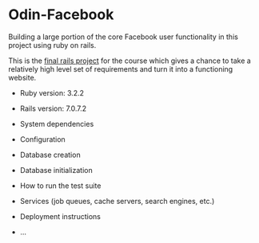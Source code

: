 # Odin-Facebook

Building a large portion of the core Facebook user functionality in this project using ruby on rails.

This is the [final rails project](https://www.theodinproject.com/lessons/ruby-on-rails-rails-final-project) for the course which gives a chance to take a relatively high level set of requirements and turn it into a functioning website. 

* Ruby version: 3.2.2

* Rails version: 7.0.7.2

* System dependencies

* Configuration

* Database creation

* Database initialization

* How to run the test suite

* Services (job queues, cache servers, search engines, etc.)

* Deployment instructions

* ...

